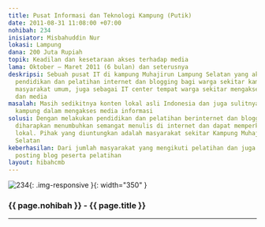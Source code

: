 ```yaml
---
title: Pusat Informasi dan Teknologi Kampung (Putik)
date: 2011-08-31 11:08:00 +07:00
nohibah: 234
inisiator: Misbahuddin Nur
lokasi: Lampung
dana: 200 Juta Rupiah
topik: Keadilan dan kesetaraan akses terhadap media
lama: Oktober – Maret 2011 (6 bulan) dan seterusnya
deskripsi: Sebuah pusat IT di kampung Muhajirun Lampung Selatan yang akan melakukan
  pendidikan dan pelatihan internet dan blogging bagi warga sekitar kampung maupun
  masyarakat umum, juga sebagai IT center tempat warga sekitar mengakses internet
  dan media
masalah: Masih sedikitnya konten lokal asli Indonesia dan juga sulitnya masyarakat
  kampung dalam mengakses media informasi
solusi: Dengan melakukan pendidikan dan pelatihan berinternet dan blogging sehingga
  diharapkan menumbuhkan semangat menulis di internet dan dapat memperkaya konten
  lokal. Pihak yang diuntungkan adalah masyarakat sekitar Kampung Muhajirun Lampung
  Selatan
keberhasilan: Dari jumlah masyarakat yang mengikuti pelatihan dan juga dari jumlah
  posting blog peserta pelatihan
layout: hibahcmb
---
```


![234](/static/img/hibahcmb/234.png){: .img-responsive }{: width="350" }

### {{ page.nohibah }} - {{ page.title }}

---
